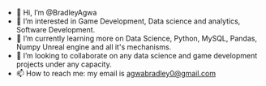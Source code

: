 - 👋 Hi, I’m @BradleyAgwa
- 👀 I’m interested in Game Development, Data science and analytics, Software Development.
- 🌱 I’m currently learning more on Data Science, Python, MySQL, Pandas, Numpy Unreal engine and all it's mechanisms.
- 💞️ I’m looking to collaborate on any data science and  game development projects under any capacity.
- 📫 How to reach me: my email is agwabradley0@gmail.com

<!---
BradleyAgwa/BradleyAgwa is a ✨ special ✨ repository because its `README.md` (this file) appears on your GitHub profile.
You can click the Preview link to take a look at your changes.
--->
